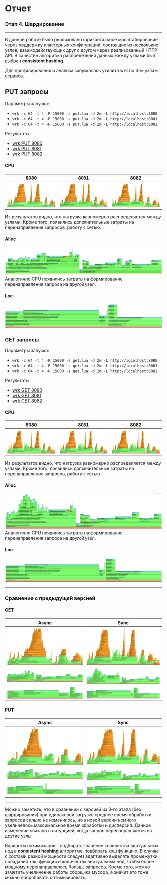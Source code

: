 # Отчет 
### Этап 4. Шардирование

---

В данной работе было реализовано горизонтальное масштабирование через поддержку кластерных конфигураций, состоящих из 
нескольких узлов, взаимодействующих друг с другом через реализованный HTTP API.
В качестве алгоритма распределения данных между узлами был выбран **consistent hashing**.

Для профилирования и анализа запускалась утилита wrk по 3-м узлам сервиса.
## PUT запросы
Параметры запуска:
* `wrk -c 64 -t 4 -R 15000 -s put.lua -d 2m -L http://localhost:8080`
* `wrk -c 64 -t 4 -R 15000 -s put.lua -d 2m -L http://localhost:8081`
* `wrk -c 64 -t 4 -R 15000 -s put.lua -d 2m -L http://localhost:8082`

Результаты:
* [wrk PUT 8080](log/put/put_cpu_8080)
* [wrk PUT 8081](log/put/put_cpu_8081)
* [wrk PUT 8082](log/put/put_cpu_8082)

#### CPU
| 8080 | 8081 | 8082 |
| :---: | :----: | :---: |
| ![put_cpu_8080.png](res/put/put_cpu_8080.png) | ![put_cpu_8081.png](res/put/put_cpu_8081.png) | ![put_cpu_8082.png](res/put/put_cpu_8082.png) |

Из результатов видно, что нагрузка равномерно распределяется между узлами.
Кроме того, появились дополнительные затраты на перенаправление запросов, работу с сетью.
#### Alloc
![put_mem.png](res/put/put_mem.png)
Аналогично CPU появились затраты на формирование перенаправления запроса на другой узел.

#### Loc
![put_lock.png](res/put/put_lock.png)

### GET запросы
Параметры запуска:
* `wrk -c 64 -t 4 -R 15000 -s get.lua -d 2m -L http://localhost:8080`
* `wrk -c 64 -t 4 -R 15000 -s get.lua -d 2m -L http://localhost:8081`
* `wrk -c 64 -t 4 -R 15000 -s get.lua -d 2m -L http://localhost:8082`

Результаты:
* [wrk GET 8080](log/get/get_cpu_8080)
* [wrk GET 8081](log/get/get_cpu_8081)
* [wrk GET 8082](log/get/get_cpu_8082)

#### CPU
| 8080 | 8081 | 8082 |
| :---: | :----: | :---: |
| ![get_cpu_8080.png](res/get/get_cpu_8080.png) | ![get_cpu_8081.png](res/get/get_cpu_8081.png) | ![get_cpu_8082.png](res/get/get_cpu_8082.png) |

Из результатов видно, что нагрузка равномерно распределяется между узлами.
Кроме того, появились дополнительные затраты на перенаправление запросов, работу с сетью.
#### Alloc
![get_mem.png](res/get/get_mem.png)
Аналогично CPU появились затраты на формирование перенаправления запроса на другой узел.

#### Loc
![get_lock.png](res/get/get_lock.png)

---
### Сравнение с предыдущей версией
#### GET
|                  Async                   |                   Sync                   |
|:----------------------------------------:|:----------------------------------------:|
| ![get_cpu.png](res/get/get_cpu_old.png)  | ![get_cpu.png](res/get/get_cpu_8080.png) |
| ![get_cpu.png](res/get/get_mem_old.png)  |   ![get_cpu.png](res/get/get_mem.png)    |
| ![get_cpu.png](res/get/get_lock_old.png) |   ![get_cpu.png](res/get/get_lock.png)   |

#### PUT
|                  Async                   |                   Sync                   |
|:----------------------------------------:|:----------------------------------------:|
| ![get_cpu.png](res/put/put_cpu_old.png)  | ![get_cpu.png](res/put/put_cpu_8080.png) |
| ![get_cpu.png](res/put/put_mem_old.png)  |   ![get_cpu.png](res/put/put_mem.png)    |
| ![get_cpu.png](res/put/put_lock_old.png) |   ![get_cpu.png](res/put/put_lock.png)   |

---
Можно заметить, что в сравнении с версией из 3-го этапа (без шардирования) при одинаковой загрузке
среднее время обработки запросов сильно не изменилось, но в новой версии немного увеличелось максимальное время 
обработки и дисперсия. Данное изменение связано с ситуацией, когда запрос перенаправляется на другие узлы.

Варианты оптимизации - подбирать значение количества виртуальных нод в **consistent hashing** алгоритме, подбирать 
хэш функцию. В случае с хостами разной мощности следует адаптивно выделять промежутки попадания хэш функции и 
количество виртуальных нод, чтобы более мощному перенаправлялось больше запросов. Кроме того, можно заметить учеличение 
работы сборщика мусора, а значит это тоже можно попробовать оптимизировать.